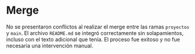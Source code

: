 # Merge

No se presentaron conflictos al realizar el merge entre las ramas `proyectos` y `main`. El archivo `README.md` se integró correctamente sin solapamientos, incluso con el texto adicional que tenía. El proceso fue exitoso y no fue necesaria una intervención manual.
